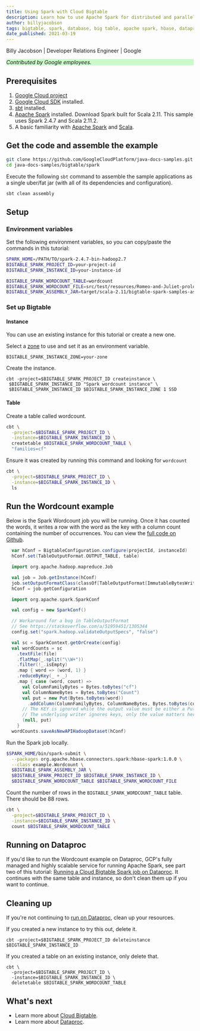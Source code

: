 ```yaml
---
title: Using Spark with Cloud Bigtable 
description: Learn how to use Apache Spark for distributed and parallelized data processing with Cloud Bigtable
author: billyjacobson
tags: bigtable, spark, database, big table, apache spark, hbase, dataproc
date_published: 2021-03-19
---
```


Billy Jacobson | Developer Relations Engineer | Google

<p style="background-color:#CAFACA;"><i>Contributed by Google employees.</i></p>

## Prerequisites

1. [Google Cloud project](https://console.cloud.google.com/)
1. [Google Cloud SDK](https://cloud.google.com/sdk/) installed.
1. [sbt](https://www.scala-sbt.org/) installed.
1. [Apache Spark](https://spark.apache.org/) installed. Download Spark built for Scala 2.11. This sample uses Spark 2.4.7 and Scala 2.11.2.
1. A basic familiarity with [Apache Spark](https://spark.apache.org/) and [Scala](https://www.scala-lang.org/).

## Get the code and assemble the example

```bash
git clone https://github.com/GoogleCloudPlatform/java-docs-samples.git
cd java-docs-samples/bigtable/spark
```
Execute the following `sbt` command to assemble the sample applications as a single uber/fat jar (with all of its dependencies and configuration).

```bash
sbt clean assembly
```

## Setup

### Environment variables
Set the following environment variables, so you can copy/paste the commands in this tutorial:

```bash
SPARK_HOME=/PATH/TO/spark-2.4.7-bin-hadoop2.7
BIGTABLE_SPARK_PROJECT_ID=your-project-id
BIGTABLE_SPARK_INSTANCE_ID=your-instance-id

BIGTABLE_SPARK_WORDCOUNT_TABLE=wordcount
BIGTABLE_SPARK_WORDCOUNT_FILE=src/test/resources/Romeo-and-Juliet-prologue.txt
BIGTABLE_SPARK_ASSEMBLY_JAR=target/scala-2.11/bigtable-spark-samples-assembly-0.1.jar
```

### Set up Bigtable

#### Instance
You can use an existing instance for this tutorial or create a new one.

Select a [zone](https://cloud.google.com/bigtable/docs/locations) to use and set it as an environment variable.

    BIGTABLE_SPARK_INSTANCE_ZONE=your-zone

Create the instance.

    cbt -project=$BIGTABLE_SPARK_PROJECT_ID createinstance \
     $BIGTABLE_SPARK_INSTANCE_ID "Spark wordcount instance" \
     $BIGTABLE_SPARK_INSTANCE_ID $BIGTABLE_SPARK_INSTANCE_ZONE 1 SSD

#### Table

Create a table called wordcount.

```bash
cbt \
  -project=$BIGTABLE_SPARK_PROJECT_ID \
  -instance=$BIGTABLE_SPARK_INSTANCE_ID \
  createtable $BIGTABLE_SPARK_WORDCOUNT_TABLE \
  "families=cf"
```

Ensure it was created by running this command and looking for `wordcount`
```bash
cbt \
  -project=$BIGTABLE_SPARK_PROJECT_ID \
  -instance=$BIGTABLE_SPARK_INSTANCE_ID \
  ls
```

## Run the Wordcount example

Below is the Spark Wordcount job you will be running. Once it has counted the words, it writes a row with the word as
the key with a column count containing the number of occurrences. You can view the [full code on Github](https://github.com/GoogleCloudPlatform/java-docs-samples/blob/master/bigtable/spark/src/main/scala/example/Wordcount.scala). 

[embedmd]:# (https://raw.githubusercontent.com/GoogleCloudPlatform/java-docs-samples/master/bigtable/spark/src/main/scala/example/Wordcount.scala /.*var hConf/ /saveAsNewAPIHadoopDataset\(hConf\)/)
```scala
  var hConf = BigtableConfiguration.configure(projectId, instanceId)
  hConf.set(TableOutputFormat.OUTPUT_TABLE, table)

  import org.apache.hadoop.mapreduce.Job

  val job = Job.getInstance(hConf)
  job.setOutputFormatClass(classOf[TableOutputFormat[ImmutableBytesWritable]])
  hConf = job.getConfiguration

  import org.apache.spark.SparkConf

  val config = new SparkConf()

  // Workaround for a bug in TableOutputFormat
  // See https://stackoverflow.com/a/51959451/1305344
  config.set("spark.hadoop.validateOutputSpecs", "false")

  val sc = SparkContext.getOrCreate(config)
  val wordCounts = sc
    .textFile(file)
    .flatMap(_.split("\\W+"))
    .filter(!_.isEmpty)
    .map { word => (word, 1) }
    .reduceByKey(_ + _)
    .map { case (word, count) =>
      val ColumnFamilyBytes = Bytes.toBytes("cf")
      val ColumnNameBytes = Bytes.toBytes("Count")
      val put = new Put(Bytes.toBytes(word))
        .addColumn(ColumnFamilyBytes, ColumnNameBytes, Bytes.toBytes(count))
      // The KEY is ignored while the output value must be either a Put or a Delete instance
      // The underlying writer ignores keys, only the value matters here.
      (null, put)
    }
  wordCounts.saveAsNewAPIHadoopDataset(hConf)
```

Run the Spark job locally.

```bash
$SPARK_HOME/bin/spark-submit \
  --packages org.apache.hbase.connectors.spark:hbase-spark:1.0.0 \
  --class example.Wordcount \
  $BIGTABLE_SPARK_ASSEMBLY_JAR \
  $BIGTABLE_SPARK_PROJECT_ID $BIGTABLE_SPARK_INSTANCE_ID \
  $BIGTABLE_SPARK_WORDCOUNT_TABLE $BIGTABLE_SPARK_WORDCOUNT_FILE
```

Count the number of rows in the `BIGTABLE_SPARK_WORDCOUNT_TABLE` table. There should be 88 rows.

```bash
cbt \
  -project=$BIGTABLE_SPARK_PROJECT_ID \
  -instance=$BIGTABLE_SPARK_INSTANCE_ID \
  count $BIGTABLE_SPARK_WORDCOUNT_TABLE
```


## Running on Dataproc

If you'd like to run the Wordcount example on Dataproc, GCP's fully managed and highly scalable service for running
Apache Spark, see part two of this tutorial: [Running a Cloud Bigtable Spark job on Dataproc](https://cloud.google.com/community/tutorials/bigtable-spark-dataproc). It continues with the
same table and instance, so don't clean them up if you want to continue.

## Cleaning up

If you're not continuing to [run on Dataproc](https://cloud.google.com/community/tutorials/bigtable-spark-dataproc),
clean up your resources. 

If you created a new instance to try this out, delete it. 

    cbt -project=$BIGTABLE_SPARK_PROJECT_ID deleteinstance $BIGTABLE_SPARK_INSTANCE_ID

If you created a table on an existing instance, only delete that.

    cbt \
      -project=$BIGTABLE_SPARK_PROJECT_ID \
      -instance=$BIGTABLE_SPARK_INSTANCE_ID \
      deletetable $BIGTABLE_SPARK_WORDCOUNT_TABLE


## What's next

- Learn more about [Cloud Bigtable](https://cloud.google.com/bigtable/).
- Learn more about [Dataproc](https://cloud.google.com/dataproc).
